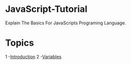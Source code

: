 # JavaScript-Tutorial
Explain The Basics For JavaScripts Programing Language.
# Topics
1 -[Introduction](https://github.com/Islam-Turky/JavaScript-Tutorial/tree/master/Intro)
2 -[Variables](https://github.com/Islam-Turky/JavaScript-Tutorial/tree/master/variables)

